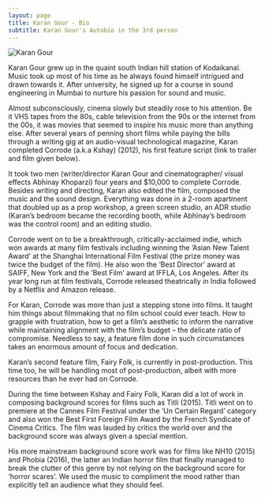 ```yaml
---
layout: page
title: Karan Gour - Bio
subtitle: Karan Gour's Autobio in the 3rd person
---
```

![Karan Gour](http://khoparzi.com/img/karan-gour.png)

Karan Gour grew up in the quaint south Indian hill station of Kodaikanal. Music took up most of his time as he always found himself intrigued and drawn towards it. After university, he signed up for a course in sound engineering in Mumbai to nurture his passion for sound and music.

Almost subconsciously, cinema slowly but steadily rose to his attention. Be it VHS tapes from the 80s, cable television from the 90s or the internet from the 00s, it was movies that seemed to inspire his music more than anything else. After several years of penning short films while paying the bills through a writing gig at an audio-visual technological magazine, Karan completed Corrode (a.k.a Kshay) (2012), his first feature script (link to trailer and film given below).

It took two men (writer/director Karan Gour and cinematographer/ visual effects Abhinay Khoparzi) four years and $10,000 to complete Corrode. Besides writing and directing, Karan also edited the film, composed the music and the sound design. 
Everything was done in a 2-room apartment that doubled up as a prop workshop, a green screen studio, an ADR studio (Karan’s bedroom became the recording booth, while Abhinay’s bedroom was the control room) and an editing studio.

Corrode went on to be a breakthrough, critically-acclaimed indie, which won awards at many film festivals including winning the ‘Asian New Talent Award’ at the Shanghai International Film Festival (the prize money was twice the budget of the film). He also won the ‘Best Director’ award at SAIFF, New York and the ‘Best Film’ award at IFFLA, Los Angeles.  After its year long run at film festivals, Corrode released theatrically in India followed by a Netflix and Amazon release.
 
For Karan, Corrode was more than just a stepping stone into films. It taught him things about filmmaking that no film school could ever teach. How to grapple with frustration, how to get a film’s aesthetic to inform the narrative while maintaining alignment with the film’s budget – the delicate ratio of compromise. Needless to say, a feature film done in such circumstances takes an enormous amount of focus and dedication. 

Karan’s second feature film, Fairy Folk, is currently in post-production. This time too, he will be handling most of post-production, albeit with more resources than he ever had on Corrode.

During the time between Kshay and Fairy Folk, Karan did a lot of work in composing background scores for films such as Titli (2015). Titli went on to premiere at the Cannes Film Festival under the ‘Un Certain Regard’ category and also won the Best First Foreign Film Award by the French Syndicate of Cinema Critics. The film was lauded by critics the world over and the background score was always given a special mention.

His more mainstream background score work was for films like NH10 (2015) and Phobia (2016), the latter an Indian horror film that finally managed to break the clutter of this genre by not relying on the background score for ‘horror scares’. We used the music to compliment the mood rather than explicitly tell an audience what they should feel.
